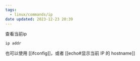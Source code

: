 ```yaml
---
tags:
  - linux/commands/ip
date updated: 2023-12-23 20:39
---
```


查看当前ip

```shell
ip addr 
```

也可以使用 [[ifconfig]]，或者 [[echo#显示当前 IP 的 hostname]]
